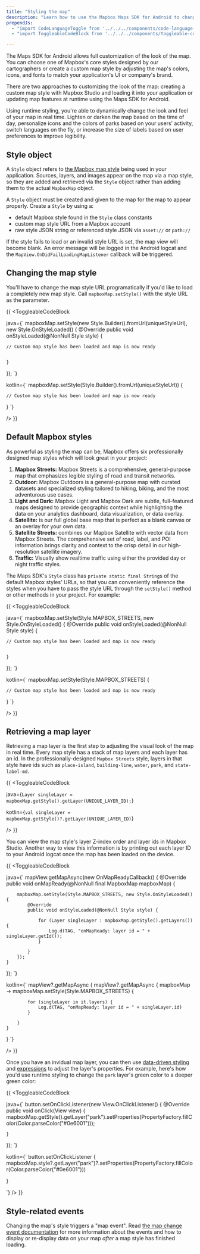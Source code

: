 ```yaml
---
title: "Styling the map"
description: "Learn how to use the Mapbox Maps SDK for Android to change your map style to a custom style or a pre-made style made by the talented Mapbox cartography team."
prependJs:
  - "import CodeLanguageToggle from '../../../components/code-language-toggle';"
  - "import ToggleableCodeBlock from '../../../components/toggleable-code-block';"

---
```


The Maps SDK for Android allows full customization of the look of the map. You can choose one of Mapbox's core styles designed by our cartographers or create a custom map style by adjusting the map's colors, icons, and fonts to match your application's UI or company's brand.

There are two approaches to customizing the look of the map: creating a custom map style with Mapbox Studio and loading it into your application or updating map features at runtime using the Maps SDK for Android.

Using runtime styling, you're able to dynamically change the look and feel of your map in real time. Lighten or darken the map based on the time of day, personalize icons and the colors of parks based on your users’ activity, switch languages on the fly, or increase the size of labels based on user preferences to improve legibility.

## Style object

A `Style` object refers to [the Mapbox map style](https://www.mapbox.com/help/define-style/) being used in your application. Sources, layers, and images appear on the map via a map style, so they are added and retrieved via the `Style` object rather than adding them to the actual `MapboxMap` object.

A `Style` object must be created and given to the map for the map to appear properly. Create a `Style` by using a:

- default Mapbox style found in the `Style` class constants 
- custom map style URL from a Mapbox account
- raw style JSON string or referenced style JSON via `asset://` or `path://` 

If the style fails to load or an invalid style URL is set, the map view will become blank. An error message will be logged in the Android logcat and the `MapView.OnDidFailLoadingMapListener` callback will be triggered.

## Changing the map style

You'll have to change the map style URL programatically if you'd like to load a completely new map style. Call `mapboxMap.setStyle()` with the style URL as the parameter.

{{
<CodeLanguageToggle id="setting-custom-style-url-java" />
<ToggleableCodeBlock

java={`
mapboxMap.setStyle(new Style.Builder().fromUrl(uniqueStyleUrl), new Style.OnStyleLoaded() {
	@Override
	public void onStyleLoaded(@NonNull Style style) {
	
	// Custom map style has been loaded and map is now ready
	    
	
	}
});
`}

kotlin={`
mapboxMap.setStyle(Style.Builder().fromUrl(uniqueStyleUrl)) {

	// Custom map style has been loaded and map is now ready

}
`}

/>
}}

## Default Mapbox styles

As powerful as styling the map can be, Mapbox offers six professionally designed map styles which will look great in your project:

1. **Mapbox Streets:** Mapbox Streets is a comprehensive, general-purpose map that emphasizes legible styling of road and transit networks.
2. **Outdoor:** Mapbox Outdoors is a general-purpose map with curated datasets and specialized styling tailored to hiking, biking, and the most adventurous use cases.
3. **Light and Dark:** Mapbox Light and Mapbox Dark are subtle, full-featured maps designed to provide geographic context while highlighting the data on your analytics dashboard, data visualization, or data overlay.
4. **Satellite:** is our full global base map that is perfect as a blank canvas or an overlay for your own data.
5. **Satellite Streets:** combines our Mapbox Satellite with vector data from Mapbox Streets. The comprehensive set of road, label, and POI information brings clarity and context to the crisp detail in our high-resolution satellite imagery.
6. **Traffic:** Visually show realtime traffic using either the provided day or night traffic styles.

The Maps SDK's `Style` class has `private static final String`s of the default Mapbox styles' URLs, so that you can conveniently reference the styles when you have to pass the style URL through the `setStyle()` method or other methods in your project. For example:

{{
<CodeLanguageToggle id="setting-default-mapbox-style-url-java" />
<ToggleableCodeBlock

java={`
mapboxMap.setStyle(Style.MAPBOX_STREETS, new Style.OnStyleLoaded() {
	@Override
	public void onStyleLoaded(@NonNull Style style) {
	
	// Custom map style has been loaded and map is now ready
	    
	
	}
});
`}

kotlin={`
mapboxMap.setStyle(Style.MAPBOX_STREETS) {

	// Custom map style has been loaded and map is now ready

}
`}

/>
}}


## Retrieving a map layer

Retrieving a map layer is the first step to adjusting the visual look of the map in real time. Every map style has a stack of map layers and each layer has an id. In the professionally-designed `Mapbox Streets` style, layers in that style have ids such as `place-island`, `building-line`, `water`, `park`, and `state-label-md`.

{{
<CodeLanguageToggle id="getting-layer" />
<ToggleableCodeBlock

java={`
Layer singleLayer = mapboxMap.getStyle().getLayer(UNIQUE_LAYER_ID);
`}

kotlin={`
val singleLayer = mapboxMap.getStyle()?.getLayer(UNIQUE_LAYER_ID)
`}

/>
}}

You can view the map style's layer Z-index order and layer ids in Mapbox Studio. Another way to view this information is by printing out each layer ID to your Android logcat once the map has been loaded on the device.

{{
<CodeLanguageToggle id="printing-layer-ids" />
<ToggleableCodeBlock

java={`
mapView.getMapAsync(new OnMapReadyCallback() {
@Override
	public void onMapReady(@NonNull final MapboxMap mapboxMap) {

		mapboxMap.setStyle(Style.MAPBOX_STREETS, new Style.OnStyleLoaded() {
			@Override
			public void onStyleLoaded(@NonNull Style style) {
				
				for (Layer singleLayer : mapboxMap.getStyle().getLayers()) {
					Log.d(TAG, "onMapReady: layer id = " + singleLayer.getId());
				}
				
			}
		});
	}
});
`}

kotlin={`
mapView?.getMapAsync {
	mapView?.getMapAsync { mapboxMap -> mapboxMap.setStyle(Style.MAPBOX_STREETS) {
			
			for (singleLayer in it.layers) {
				Log.d(TAG, "onMapReady: layer id = " + singleLayer.id)
			}
		
		}
	}
}
`}

/>
}}

Once you have an invidual map layer, you can then use [data-driven styling](/android-docs/maps/overview/data-driven-styling/) and [expressions](/android-docs/maps/overview/expressions/) to adjust the layer's properties. For example, here's how you'd use runtime styling to change the `park` layer's green color to a deeper green color:

{{
<CodeLanguageToggle id="changing-park-layer" />
<ToggleableCodeBlock

java={`
button.setOnClickListener(new View.OnClickListener() {
@Override
	public void onClick(View view) {
		mapboxMap.getStyle().getLayer("park").setProperties(PropertyFactory.fillColor(Color.parseColor("#0e6001")));
		
	}
});
`}

kotlin={`
button.setOnClickListener { 
	mapboxMap.style?.getLayer("park")?.setProperties(PropertyFactory.fillColor(Color.parseColor("#0e6001")))

}
          
`}
/>
}}

## Style-related events

Changing the map's style triggers a "map event". Read [the map change event documentation](https://www.mapbox.com/android-docs/maps/overview/events/#map-change-events) for more information about the events and how to display or re-display data on your map _after_ a map style has finished loading.